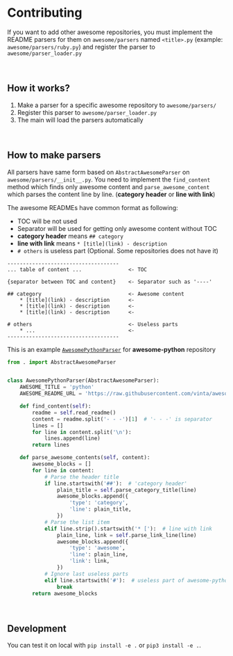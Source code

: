 # Contributing

If you want to add other awesome repositories, you must implement the README parsers for them on `awesome/parsers` named `<title>.py` (example: `awesome/parsers/ruby.py`) and register the parser to `awesome/parser_loader.py`

<br>

## How it works?

1. Make a parser for a specific awesome repository to `awesome/parsers/`
2. Register this parser to `awesome/parser_loader.py`
3. The main will load the parsers automatically 

<br>

## How to make parsers

All parsers have same form based on `AbstractAwesomeParser` on `awesome/parsers/__init__.py`. You need to implement the `find_content` method which finds only awesome content and `parse_awesome_content` which parses the content line by line. (**category header** or **line with link**)

The awesome READMEs have common format as following:

* TOC will be not used
* Separator will be used for getting only awesome content without TOC
* **category header** means `## category`
* **line with link** means `* [title](link) - description`
* `# others` is useless part (Optional. Some repositories does not have it)

```
------------------------------------
... table of content ...               <- TOC

{separator between TOC and content}    <- Separator such as '----'

## category                            <- Awesome content
    * [title](link) - description      <-
    * [title](link) - description      <-
    * [title](link) - description      <-

# others                               <- Useless parts
    * ...                              <-
------------------------------------
```

This is an example [`AwesomePythonParser`](/awesome/parsres/python.py) for **awesome-python** repository

```Python
from . import AbstractAwesomeParser


class AwesomePythonParser(AbstractAwesomeParser):
    AWESOME_TITLE = 'python'
    AWESOME_README_URL = 'https://raw.githubusercontent.com/vinta/awesome-python/master/README.md'

    def find_content(self):
        readme = self.read_readme()
        content = readme.split('- - -')[1]  # '- - -' is separator
        lines = []
        for line in content.split('\n'):
            lines.append(line)
        return lines

    def parse_awesome_contents(self, content):
        awesome_blocks = []
        for line in content:
            # Parse the header title
            if line.startswith('##'):  # 'category header'
                plain_title = self.parse_category_title(line)
                awesome_blocks.append({
                    'type': 'category',
                    'line': plain_title,
                })
            # Parse the list item
            elif line.strip().startswith('* ['):  # line with link
                plain_line, link = self.parse_link_line(line)
                awesome_blocks.append({
                    'type': 'awesome',
                    'line': plain_line,
                    'link': link,
                })
            # Ignore last useless parts
            elif line.startswith('#'):  # useless part of awesome-python
                break
        return awesome_blocks
```

<br>

## Development

You can test it on local with  `pip install -e .` or `pip3 install -e .`.
